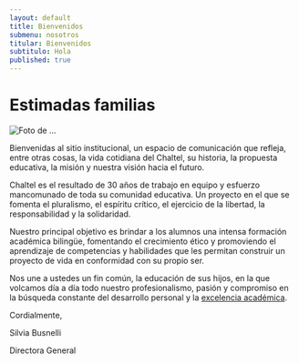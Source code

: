 ```yaml
---
layout: default
title: Bienvenidos
submenu: nosotros
titular: Bienvenidos
subtitulo: Hola
published: true
---
```


# Estimadas familias

![Foto de ...](http://placeimg.com/720/300/arch)

Bienvenidas al sitio institucional, un espacio de comunicación que refleja, entre otras cosas, la vida cotidiana del Chaltel, su historia, la propuesta educativa, la misión y nuestra visión hacia el futuro.

Chaltel es el resultado de 30 años de trabajo en equipo y esfuerzo mancomunado de toda su comunidad educativa. Un proyecto en el que  se fomenta el pluralismo, el espíritu crítico, el ejercicio de la libertad, la responsabilidad y la solidaridad.

Nuestro principal objetivo es brindar a los alumnos una intensa formación académica bilingüe, fomentando el crecimiento ético y promoviendo el aprendizaje de competencias y habilidades que les permitan construir un proyecto de vida en conformidad con su propio ser.

Nos une a ustedes un fin común, la educación de sus hijos, en la que volcamos día a día  todo nuestro profesionalismo, pasión y compromiso en la búsqueda constante del desarrollo personal y  la [excelencia académica](http://www.google.com).

Cordialmente,


Silvia Busnelli

Directora General